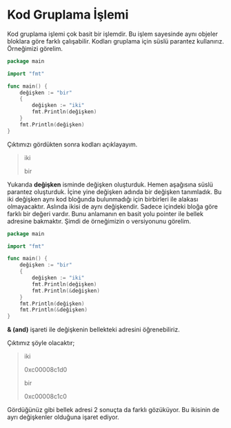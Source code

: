 # Kod Gruplama İşlemi

Kod gruplama işlemi çok basit bir işlemdir. Bu işlem sayesinde aynı objeler bloklara göre farklı çalışabilir. Kodları gruplama için süslü parantez kullanırız. Örneğimizi görelim.

```go
package main

import "fmt"

func main() {
    değişken := "bir"
    {
        değişken := "iki"
        fmt.Println(değişken)
    }
    fmt.Println(değişken)
}
```

Çıktımızı gördükten sonra kodları açıklayayım.

> iki
>
> bir

Yukarıda **değişken** isminde değişken oluşturduk. Hemen aşağısına süslü parantez oluşturduk. İçine yine değişken adında bir değişken tanımladık. Bu iki değişken aynı kod bloğunda bulunmadığı için birbirleri ile alakası olmayacaktır. Aslında ikisi de aynı değişkendir. Sadece içindeki bloğa göre farklı bir değeri vardır. Bunu anlamanın en basit yolu pointer ile bellek adresine bakmaktır. Şimdi de örneğimizin o versiyonunu görelim.

```go
package main

import "fmt"

func main() {
    değişken := "bir"
    {
        değişken := "iki"
        fmt.Println(değişken)
        fmt.Println(&değişken)
    }
    fmt.Println(değişken)
    fmt.Println(&değişken)
}
```

**& \(and\)** işareti ile değişkenin bellekteki adresini öğrenebiliriz.

Çıktımız şöyle olacaktır;

> iki
>
> 0xc00008c1d0
>
> bir
>
> 0xc00008c1c0

Gördüğünüz gibi bellek adresi 2 sonuçta da farklı gözüküyor. Bu ikisinin de ayrı değişkenler olduğuna işaret ediyor.
